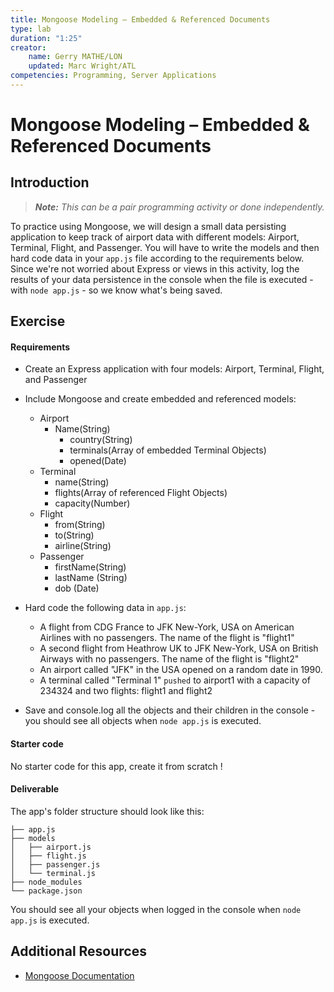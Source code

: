 ```yaml
---
title: Mongoose Modeling – Embedded & Referenced Documents
type: lab
duration: "1:25"
creator:
    name: Gerry MATHE/LON
    updated: Marc Wright/ATL
competencies: Programming, Server Applications
---
```


# Mongoose Modeling – Embedded & Referenced Documents

## Introduction

> ***Note:*** _This can be a pair programming activity or done independently._

To practice using Mongoose, we will design a small data persisting application to keep track of airport data with different models: Airport, Terminal, Flight, and Passenger. You will have to write the models and then hard code data in your `app.js` file according to the requirements below.  Since we're not worried about Express or views in this activity, log the results of your data persistence in the console when the file is executed - with `node app.js` - so we know what's being saved.

## Exercise

#### Requirements

- Create an Express application with four models: Airport, Terminal, Flight, and Passenger
- Include Mongoose and create embedded and referenced models:

  - Airport
  	- Name(String)
    	- country(String)
    	- terminals(Array of embedded Terminal Objects)
    	- opened(Date)
  - Terminal
  	- name(String)
    - flights(Array of referenced Flight Objects)
    - capacity(Number)
  - Flight
  	- from(String)
    - to(String)
    - airline(String)
  - Passenger
    - firstName(String)
    - lastName (String)
    - dob (Date)

- Hard code the following data in `app.js`:

  - A flight from CDG France to JFK New-York, USA on American Airlines with no passengers.  The name of the flight is "flight1"
  - A second flight from Heathrow UK to JFK New-York, USA on British Airways with no passengers.  The name of the flight is "flight2"
  - An airport called "JFK" in the USA opened on a random date in 1990.
  - A terminal called "Terminal 1" `pushed` to airport1 with a capacity of 234324 and two flights: flight1 and flight2

- Save and console.log all the objects and their children in the console - you should see all objects when `node app.js` is executed.

#### Starter code

No starter code for this app, create it from scratch !

#### Deliverable

The app's folder structure should look like this:

```
├── app.js
├── models
│   ├── airport.js
│   ├── flight.js
│   ├── passenger.js
│   └── terminal.js
├── node_modules
└── package.json
```

You should see all your objects when logged in the console when `node app.js` is executed.

## Additional Resources

- [Mongoose Documentation](http://mongoosejs.com/)
